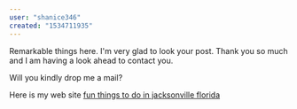 ```yaml
---
user: "shanice346"
created: "1534711935"
---
```


Remarkable things here. I'm very glad to look your post.
Thank you so much and I am having a look ahead to contact you.

Will you kindly drop me a mail?

Here is my web site <a href="http://boyerflindt04.fitnell.com">fun things to do in jacksonville florida</a>
